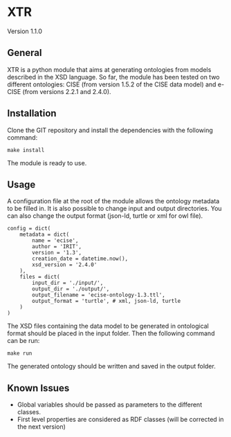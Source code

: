 # XTR

Version 1.1.0

## General

XTR is a python module that aims at generating ontologies from models described in the XSD language. So far, the module has been tested on two different ontologies: CISE (from version 1.5.2 of the CISE data model) and e-CISE (from versions 2.2.1 and 2.4.0).

## Installation

Clone the GIT repository and install the dependencies with the following command:

    make install

The module is ready to use.

## Usage

A configuration file at the root of the module allows the ontology metadata to be filled in. It is also possible to change input and output directories. You can also change the output format (json-ld, turtle or xml for owl file).

    config = dict(
        metadata = dict(
            name = 'ecise',
            author = 'IRIT',
            version = '1.3',
            creation_date = datetime.now(),
            xsd_version = '2.4.0'
        ),
        files = dict(
            input_dir = './input/',
            output_dir = './output/',
            output_filename = 'ecise-ontology-1.3.ttl',
            output_format = 'turtle', # xml, json-ld, turtle
        )
    )

The XSD files containing the data model to be generated in ontological format should be placed in the input folder. Then the following command can be run:

    make run

The generated ontology should be written and saved in the output folder.

## Known Issues

- Global variables should be passed as parameters to the different classes.
- First level properties are considered as RDF classes (will be corrected in the next version)